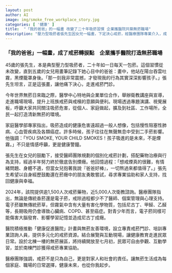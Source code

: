 ```yaml
---
layout: post
author: AI
image: img/smoke_free_workplace_story.jpg
categories: [ '健康' ]
title:  "「我的爸爸」的一幅畫 改變了二十年吸菸習慣 企業攜醫院共築無菸職場"
description: "壓力型吸菸者張先生因女兒一幅畫，下定決心戒菸，經醫療團隊專業介入，成功揮別二十年煙癮。企業攜手醫院推動無菸職場，結合衛教宣導與多元資源，鼓勵民眾與上班族健康戒菸，從個人、家庭擴及職場，共同打造清新無菸的友善環境。"
---
```

### 「我的爸爸」一幅畫，成了戒菸轉捩點　企業攜手醫院打造無菸職場

45歲的張先生，本是典型壓力型吸菸者，二十年如一日每天一包菸。這個習慣從未改變，直到五歲的女兒用畫筆記錄下她心目中的爸爸：畫中，他站在陽台吞雲吐霧，黑煙籠罩身後。「那一刻我非常震撼，才發現我的行為其實深深影響孩子。」張先生坦言，正是這張畫，讓他痛下決心，走進戒菸門診。

今年世界無菸日來臨之際，醫學中心特地與企業單位合作，舉辦衛教講座與宣導，走進職場現場，提升上班族戒菸與戒檳的意願與便利。現場透過專題演講、視覺展板，呼籲大家共同關注吸菸危害，從個人、家庭做起，擴及到社區、工作場所，全民一起打造清新無菸的環境。

家庭醫學部專家指出，吸菸造成的健康危害遠超過一般人想像，包括慢性阻塞性肺病、心血管疾病及各類癌症。許多時候，孩子往往在無聲無息中受到二手菸影響。他強調：「YOU SMOKE, YOUR CHILD SMOKES！孩子吸進的是未來，不是煙霧。」不只是情感呼籲，更是健康警鐘。

張先生在女兒的鼓勵下，接受醫師團隊規劃的個別化戒菸計劃，搭配藥物治療與行為支持，經過半年努力終於徹底告別煙癮。他回憶過程：「想戒煙真的很難，有情緒問題、身體不適，但當女兒抱著我說『爸爸好棒』，一切熬過來都值得了。」張先生希望以自身經歷鼓勵還在菸癮中的朋友勇敢嘗試，尋求專業協助和家人支持，找回健康與幸福。

2024年，該院提供逾1,500人次戒菸藥物，近5,000人次衛教諮詢。醫療團隊指出，無論是傳統香菸還是電子菸，戒除過程都少不了醫師、個案管理與心理支持。電子菸雖無傳統菸草，但霧氣中含有大量有害化學物質，包括尼古丁、甲醛、乙醛等，長期吸用仍會導致心臟病、COPD、甚至癌症。對青少年而言，電子菸同樣可能傷害大腦發育、影響學習記憶並造成尼古丁成癮。

醫院積極推動「健康促進醫院」計畫與無菸友善環境，設立專責戒菸門診、培訓專業諮詢人員，提供多元化的戒菸資源。結合展覽與互動現場，讓健康教育走進民眾日常。設於北棟一樓的無菸展區，將持續開放至七月初，民眾可自由參觀、互動學習，並於南棟門診獲得戒菸專業協助。

醫療團隊強調，戒菸不是只為自己，更是對家人和社會的責任。讓無菸生活成為每個家庭、職場的日常選擇，健康未來，也從你我起步。